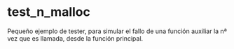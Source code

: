 # test_n_malloc
Pequeño ejemplo de tester, para simular el fallo de una función auxiliar la nª vez que es llamada, desde la función principal.
